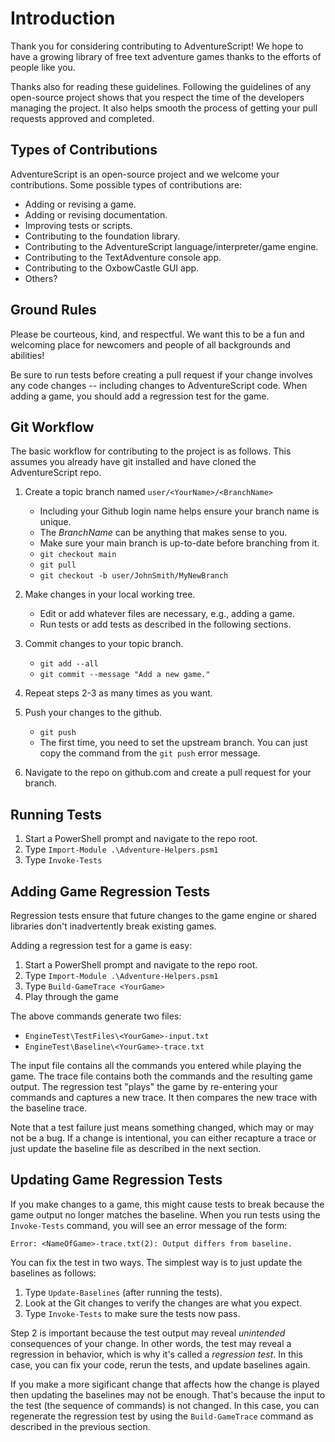 # Introduction

Thank you for considering contributing to AdventureScript! We hope to have a growing
library of free text adventure games thanks to the efforts of people like you.

Thanks also for reading these guidelines. Following the guidelines of any open-source
project shows that you respect the time of the developers managing the project. It
also helps smooth the process of getting your pull requests approved and completed.

## Types of Contributions

AdventureScript is an open-source project and we welcome your contributions. Some
possible types of contributions are:

- Adding or revising a game.
- Adding or revising documentation.
- Improving tests or scripts.
- Contributing to the foundation library.
- Contributing to the AdventureScript language/interpreter/game engine.
- Contributing to the TextAdventure console app.
- Contributing to the OxbowCastle GUI app.
- Others?

## Ground Rules

Please be courteous, kind, and respectful. We want this to be a fun and welcoming place
for newcomers and people of all backgrounds and abilities!

Be sure to run tests before creating a pull request if your change involves any code
changes -- including changes to AdventureScript code. When adding a game, you should
add a regression test for the game.

## Git Workflow

The basic workflow for contributing to the project is as follows. This assumes
you already have git installed and have cloned the AdventureScript repo.

1. Create a topic branch named `user/<YourName>/<BranchName>`

   - Including your Github login name helps ensure your branch name is unique.
   - The _BranchName_ can be anything that makes sense to you.
   - Make sure your main branch is up-to-date before branching from it.
   - `git checkout main`
   - `git pull`
   - `git checkout -b user/JohnSmith/MyNewBranch`

2. Make changes in your local working tree.

   - Edit or add whatever files are necessary, e.g., adding a game.
   - Run tests or add tests as described in the following sections.

3. Commit changes to your topic branch.

   - `git add --all`
   - `git commit --message "Add a new game."`

4. Repeat steps 2-3 as many times as you want.

5. Push your changes to the github.

   - `git push`
   - The first time, you need to set the upstream branch. You can just copy the
     command from the `git push` error message.

6. Navigate to the repo on github.com and create a pull request for your branch.

## Running Tests

1. Start a PowerShell prompt and navigate to the repo root.
2. Type `Import-Module .\Adventure-Helpers.psm1`
3. Type `Invoke-Tests`

## Adding Game Regression Tests

Regression tests ensure that future changes to the game engine or shared libraries
don't inadvertently break existing games.

Adding a regression test for a game is easy:

1. Start a PowerShell prompt and navigate to the repo root.
2. Type `Import-Module .\Adventure-Helpers.psm1`
3. Type `Build-GameTrace <YourGame>`
4. Play through the game

The above commands generate two files:

- `EngineTest\TestFiles\<YourGame>-input.txt`
- `EngineTest\Baseline\<YourGame>-trace.txt`

The input file contains all the commands you entered while playing the game. The trace
file contains both the commands and the resulting game output. The regression test
"plays" the game by re-entering your commands and captures a new trace. It then
compares the new trace with the baseline trace.

Note that a test failure just means something changed, which may or may not be a bug.
If a change is intentional, you can either recapture a trace or just update the
baseline file as described in the next section.

## Updating Game Regression Tests

If you make changes to a game, this might cause tests to break because the game output
no longer matches the baseline. When you run tests using the `Invoke-Tests` command,
you will see an error message of the form:

`Error: <NameOfGame>-trace.txt(2): Output differs from baseline.`

You can fix the test in two ways. The simplest way is to just update the baselines
as follows:

1. Type `Update-Baselines` (after running the tests).
2. Look at the Git changes to verify the changes are what you expect.
3. Type `Invoke-Tests` to make sure the tests now pass.

Step 2 is important because the test output may reveal _unintended_ consequences of
your change. In other words, the test may reveal a regression in behavior, which is
why it's called a _regression test_. In this case, you can fix your code, rerun the
tests, and update baselines again.

If you make a more sigificant change that affects how the change is played then
updating the baselines may not be enough. That's because the input to the test
(the sequence of commands) is not changed. In this case, you can regenerate the
regression test by using the `Build-GameTrace` command as described in the previous
section.
